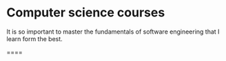 # Computer science courses

It is so important to master the fundamentals of software engineering that I learn form the best.

====